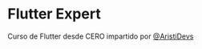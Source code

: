# Flutter Expert

Curso de Flutter desde CERO impartido por [@AristiDevs](https://github.com/ArisGuimera/)
